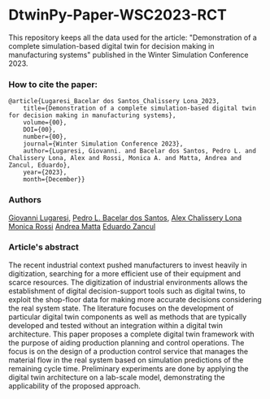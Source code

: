 # DtwinPy-Paper-WSC2023-RCT
This repository keeps all the data used for the article: "Demonstration of a complete simulation-based digital twin for decision making in manufacturing systems" published in the Winter Simulation Conference 2023.

### How to cite the paper:
    @article{Lugaresi_Bacelar dos Santos_Chalissery Lona_2023, 
        title={Demonstration of a complete simulation-based digital twin for decision making in manufacturing systems}, 
        volume={00}, 
        DOI={00}, 
        number={00}, 
        journal={Winter Simulation Conference 2023}, 
        author={Lugaresi, Giovanni. and Bacelar dos Santos, Pedro L. and Chalissery Lona, Alex and Rossi, Monica A. and Matta, Andrea and Zancul, Eduardo}, 
        year={2023}, 
        month={December}}
        
### Authors
[Giovanni Lugaresi](https://www.researchgate.net/profile/Giovanni-Lugaresi), 
[Pedro L. Bacelar dos Santos](https://www.linkedin.com/in/pedro-bacelar-santos-engenharia-poli-usp/), 
[Alex Chalissery Lona](https://www.linkedin.com/in/alex-chalisserylona/)
[Monica Rossi](https://www.researchgate.net/profile/Monica-Rossi-2)
[Andrea Matta](https://www.researchgate.net/profile/Andrea-Matta-2)
[Eduardo Zancul](https://www.researchgate.net/profile/Eduardo-Zancul)

### Article's abstract
The recent industrial context pushed manufacturers to invest heavily in digitization, searching for a more efficient use of their equipment and scarce resources. The digitization of industrial environments allows the establishment of digital decision-support tools such as digital twins, to exploit the shop-floor data for making more accurate decisions considering the real system state. The literature focuses on the development of particular digital twin components as well as methods that are typically developed and tested without an integration within a digital twin architecture. This paper proposes a complete digital twin framework with the purpose of aiding production planning and control operations. The focus is on the design of a production control service that manages the material flow in the real system based on simulation predictions of the remaining cycle time. Preliminary experiments are done by applying the digital twin architecture on a lab-scale model, demonstrating the applicability of the proposed approach.

